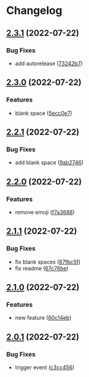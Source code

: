 # Changelog

## [2.3.1](https://github.com/RafaelErnesto/releases_actions/compare/v2.3.0...v2.3.1) (2022-07-22)


### Bug Fixes

* add autorelease ([73242b7](https://github.com/RafaelErnesto/releases_actions/commit/73242b756d165167d37d4800f080ba2da1ecedcb))

## [2.3.0](https://github.com/RafaelErnesto/releases_actions/compare/v2.2.1...v2.3.0) (2022-07-22)


### Features

* blank space ([5ecc0e7](https://github.com/RafaelErnesto/releases_actions/commit/5ecc0e7bf7c3028694ab278e2ece1f4f99a8fb89))

## [2.2.1](https://github.com/RafaelErnesto/releases_actions/compare/v2.2.0...v2.2.1) (2022-07-22)


### Bug Fixes

* add blank space ([9ab2746](https://github.com/RafaelErnesto/releases_actions/commit/9ab27460bb9d0af14023f7b5d162a004e1d81611))

## [2.2.0](https://github.com/RafaelErnesto/releases_actions/compare/v2.1.1...v2.2.0) (2022-07-22)


### Features

* remove emoji ([f7a3688](https://github.com/RafaelErnesto/releases_actions/commit/f7a3688760cedd3c92a65789f3a0900eafc849f4))

## [2.1.1](https://github.com/RafaelErnesto/releases_actions/compare/v2.1.0...v2.1.1) (2022-07-22)


### Bug Fixes

* fix blank spaces ([87fbc5f](https://github.com/RafaelErnesto/releases_actions/commit/87fbc5f31f7af22ec74d9c80b74526b72c70cbc4))
* fix readme ([67c76be](https://github.com/RafaelErnesto/releases_actions/commit/67c76be8d05ded787172c78c5b1cf2c554638baa))

## [2.1.0](https://github.com/RafaelErnesto/releases_actions/compare/v2.0.1...v2.1.0) (2022-07-22)


### Features

* new feature ([60c14eb](https://github.com/RafaelErnesto/releases_actions/commit/60c14ebc390b53101fcd15550ffa583e2ae08456))

## [2.0.1](https://github.com/RafaelErnesto/releases_actions/compare/v2.0.0...v2.0.1) (2022-07-22)


### Bug Fixes

* trigger event ([c3cc456](https://github.com/RafaelErnesto/releases_actions/commit/c3cc456f4a0be9dd1d2c3f6d9472714991cdfdf8))

